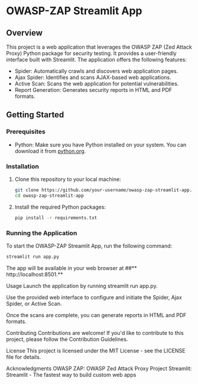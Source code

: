 # OWASP-ZAP Streamlit App

## Overview

This project is a web application that leverages the OWASP ZAP (Zed Attack Proxy) Python package for security testing. It provides a user-friendly interface built with Streamlit. The application offers the following features:

- Spider: Automatically crawls and discovers web application pages.
- Ajax Spider: Identifies and scans AJAX-based web applications.
- Active Scan: Scans the web application for potential vulnerabilities.
- Report Generation: Generates security reports in HTML and PDF formats.

## Getting Started

### Prerequisites

- Python: Make sure you have Python installed on your system. You can download it from [python.org](https://www.python.org/downloads/).

### Installation

1. Clone this repository to your local machine:

    ```bash
    git clone https://github.com/your-username/owasp-zap-streamlit-app.git
    cd owasp-zap-streamlit-app
    ```

2. Install the required Python packages:

    ```bash
    pip install -r requirements.txt
    ```

### Running the Application

To start the OWASP-ZAP Streamlit App, run the following command:

```bash
streamlit run app.py
```

The app will be available in your web browser at ##** http://localhost:8501.**

Usage
Launch the application by running streamlit run app.py.

Use the provided web interface to configure and initiate the Spider, Ajax Spider, or Active Scan.

Once the scans are complete, you can generate reports in HTML and PDF formats.

Contributing
Contributions are welcome! If you'd like to contribute to this project, please follow the Contribution Guidelines.

License
This project is licensed under the MIT License - see the LICENSE file for details.

Acknowledgments
OWASP ZAP: OWASP Zed Attack Proxy Project
Streamlit: Streamlit - The fastest way to build custom web apps
